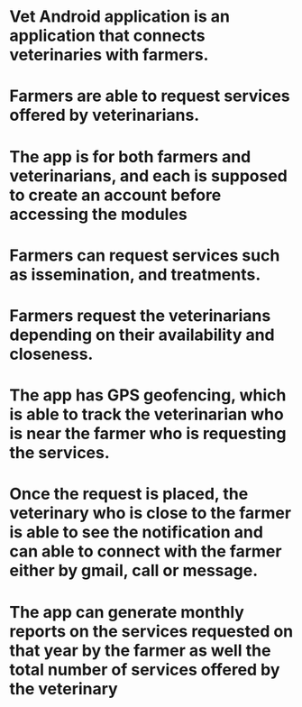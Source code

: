 # Vet Android application is an application that connects veterinaries with farmers. 
# Farmers are able to request services offered by veterinarians.
# The app is for both farmers and veterinarians, and each is supposed to create an account before accessing the modules
# Farmers can request services such as issemination, and treatments.
# Farmers request the veterinarians depending on their availability and closeness.
# The app has GPS geofencing, which is able to track the veterinarian who is near the farmer who is requesting the services.
# Once the request is placed, the veterinary who is close to the farmer is able to see the notification and can able to connect with the farmer either by gmail, call or message.
# The app can generate monthly reports on the services requested on that year by the farmer as well the total number of services offered by the veterinary

